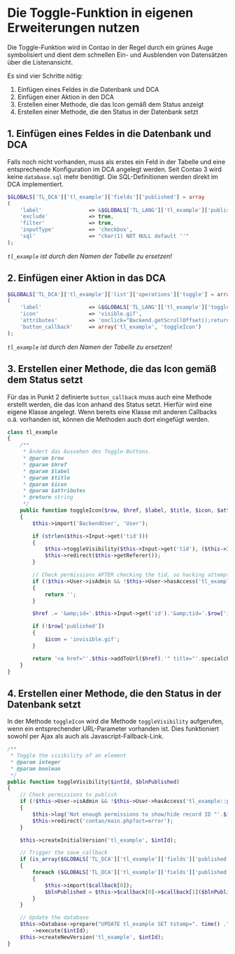 # Die Toggle-Funktion in eigenen Erweiterungen nutzen

Die Toggle-Funktion wird in Contao in der Regel durch ein grünes Auge 
symbolisiert und dient dem schnellen Ein- und Ausblenden von Datensätzen 
über die Listenansicht.

Es sind vier Schritte nötig: 

1. Einfügen eines Feldes in die Datenbank und DCA
2. Einfügen einer Aktion in den DCA
3. Erstellen einer Methode, die das Icon gemäß dem Status anzeigt
4. Erstellen einer Methode, die den Status in der Datenbank setzt


## 1. Einfügen eines Feldes in die Datenbank und DCA

Falls noch nicht vorhanden, muss als erstes ein Feld in der Tabelle
und eine entsprechende Konfiguration im DCA angelegt werden. Seit
Contao 3 wird keine `database.sql` mehr benötigt. Die SQL-Definitionen
werden direkt im DCA implementiert.

```php
$GLOBALS['TL_DCA']['tl_example']['fields']['published'] = array
(
    'label'               => &$GLOBALS['TL_LANG']['tl_example']['published'],
    'exclude'             => true,
    'filter'              => true,
    'inputType'           => 'checkbox',
    'sql'                 => "char(1) NOT NULL default ''"
);
```

*`tl_example` ist durch den Namen der Tabelle zu ersetzen!*


## 2. Einfügen einer Aktion in das DCA
```php
$GLOBALS['TL_DCA']['tl_example']['list']['operations']['toggle'] = array
(
    'label'               => &$GLOBALS['TL_LANG']['tl_example']['toggle'],
    'icon'                => 'visible.gif',
    'attributes'          => 'onclick="Backend.getScrollOffset();return AjaxRequest.toggleVisibility(this,%s)"',
    'button_callback'     => array('tl_example', 'toggleIcon')
);
```

*`tl_example` ist durch den Namen der Tabelle zu ersetzen!*


## 3. Erstellen einer Methode, die das Icon gemäß dem Status setzt

Für das in Punkt 2 definierte `button_callback` muss auch eine Methode
erstellt werden, die das Icon anhand des Status setzt. Hierfür wird eine
eigene Klasse angelegt. Wenn bereits eine Klasse mit anderen Callbacks
o.ä. vorhanden ist, können die Methoden auch dort eingefügt werden.

```php
class tl_example
{
    /**
     * Ändert das Aussehen des Toggle-Buttons.
     * @param $row
     * @param $href
     * @param $label
     * @param $title
     * @param $icon
     * @param $attributes
     * @return string
     */
    public function toggleIcon($row, $href, $label, $title, $icon, $attributes)
    {
        $this->import('BackendUser', 'User');

        if (strlen($this->Input->get('tid')))
        {
            $this->toggleVisibility($this->Input->get('tid'), ($this->Input->get('state') == 0));
            $this->redirect($this->getReferer());
        }

        // Check permissions AFTER checking the tid, so hacking attempts are logged
        if (!$this->User->isAdmin && !$this->User->hasAccess('tl_example::published', 'alexf'))
        {
            return '';
        }

        $href .= '&amp;id='.$this->Input->get('id').'&amp;tid='.$row['id'].'&amp;state='.$row[''];

        if (!$row['published'])
        {
            $icon = 'invisible.gif';
        }

        return '<a href="'.$this->addToUrl($href).'" title="'.specialchars($title).'"'.$attributes.'>'.$this->generateImage($icon, $label).'</a> ';
    }
}
```


## 4. Erstellen einer Methode, die den Status in der Datenbank setzt

In der Methode `toggleIcon` wird die Methode `toggleVisibility` aufgerufen,
wenn ein entsprechender URL-Parameter vorhanden ist. Dies funktioniert sowohl
per Ajax als auch als Javascript-Fallback-Link.

```php
/**
 * Toggle the visibility of an element
 * @param integer
 * @param boolean
 */
public function toggleVisibility($intId, $blnPublished)
{
    // Check permissions to publish
    if (!$this->User->isAdmin && !$this->User->hasAccess('tl_example::published', 'alexf'))
    {
        $this->log('Not enough permissions to show/hide record ID "'.$intId.'"', 'tl_example toggleVisibility', TL_ERROR);
        $this->redirect('contao/main.php?act=error');
    }

    $this->createInitialVersion('tl_example', $intId);

    // Trigger the save_callback
    if (is_array($GLOBALS['TL_DCA']['tl_example']['fields']['published']['save_callback']))
    {
        foreach ($GLOBALS['TL_DCA']['tl_example']['fields']['published']['save_callback'] as $callback)
        {
            $this->import($callback[0]);
            $blnPublished = $this->$callback[0]->$callback[1]($blnPublished, $this);
        }
    }

    // Update the database
    $this->Database->prepare("UPDATE tl_example SET tstamp=". time() .", published='" . ($blnPublished ? '' : '1') . "' WHERE id=?")
        ->execute($intId);
    $this->createNewVersion('tl_example', $intId);
}
```
